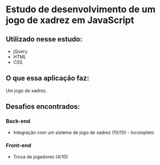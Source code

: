 # Estudo de desenvolvimento de um jogo de xadrez em JavaScript

## Utilizado nesse estudo:
- jQuery
- HTML
- CSS

## O que essa aplicação faz:
Um jogo de xadrez.

## Desafios encontrados:
### Back-end
- Integração com um sistema de jogo de xadrez (10/10) - Incompleto

### Front-end
- Troca de jogadores (4/10)
